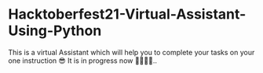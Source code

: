 # Hacktoberfest21-Virtual-Assistant-Using-Python
This is a virtual Assistant which will help you to complete your tasks on your one instruction 😎
It is in progress now 😬😬😬😬..
